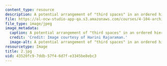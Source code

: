 ```yaml
---
content_type: resource
description: A potential arrangement of "third spaces" in an ordered hierarchy.
file: https://ol-ocw-studio-app-qa.s3.amazonaws.com/courses/4-104-architecture-studio-intentions-spring-2005/43520fc97ddb57f46d7fe3345be8ebc3_2.jpg
file_type: image/jpeg
image_metadata:
  caption: A potential arrangement of "third spaces" in an ordered hierarchy.
  credit: 'Credit: Image courtesy of Harini Rajaraman.'
  image-alt: A potential arrangement of "third spaces" in an ordered hierarchy.
resourcetype: Image
title: 2.jpg
uid: 43520fc9-7ddb-57f4-6d7f-e3345be8ebc3
---
```

